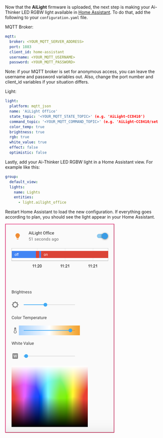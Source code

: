 Now that the **AiLight** firmware is uploaded, the next step is making your Ai-Thinker LED RGBW light available in [Home Assistant](https://home-assistant.io). To do that, add the following to your `configuration.yaml` file.

MQTT Broker:

```yaml
mqtt:
  broker: <YOUR_MQTT_SERVER_ADDRESS>
  port: 1883
  client_id: home-assistant
  username: <YOUR_MQTT_USERNAME>
  password: <YOUR_MQTT_PASSWORD>
```
Note: if your MQTT broker is set for anonymous access, you can leave the username and password variables out. Also, change the port number and client_id variables if your situation differs.

Light:
```yaml
light:
  platform: mqtt_json
  name: 'AiLight Office'
  state_topic: '<YOUR_MQTT_STATE_TOPIC>' (e.g. 'AiLight-CC8410')
  command_topic: '<YOUR_MQTT_COMMAND_TOPIC>' (e.g. 'AiLight-CC8410/set')
  color_temp: true
  brightness: true
  rgb: true
  white_value: true
  effect: false
  optimistic: false
```
Lastly, add your Ai-Thinker LED RGBW light in a Home Assistant view. For example like this:
```yaml
group:
  default_view:
  lights:
    name: Lights
    entities:
      - light.ailight_office
```
Restart Home Assistant to load the new configuration. If everything goes according to plan, you should see the light appear in your Home Assistant.

![Home Assistant](images/ailight_ha.png)
